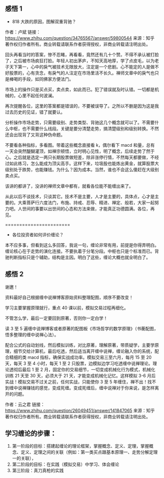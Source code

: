 ## 感悟 1

- 818 大跌的原因，图解双重背驰？

作者：卢斌
链接：https://www.zhihu.com/question/34765567/answer/59800544
来源：知乎
著作权归作者所有。商业转载请联系作者获得授权，非商业转载请注明出处。

回头再看当时的答案，惨不忍睹，再看看，竟然还有几十个赞。不得不承认被打脸了，之后被市场疯狂打脸。年轻人初出茅庐，不知天高地厚，学了点皮毛，以为老子天下第一，心中的戾气被技术无限放大，注定是一个悲剧。心不能定的人是做不好股票的，心有贪念，有戾气的人注定在市场里活不长久。禅师文章中的戾气也只是棒喝的手段，如同佛家方便法门。

市场上的操作只是买点买，卖点卖，如此而已。犯了错误就及时认错。一切都是机械的，心里不起任何波澜。

再次提醒各位，这里的答案都是错误的，不要被误导了。之所以不删是因为这是我过去历史的见证，错了就要认。

分析操作市场走势，只需要级别、走势类型、背驰这几个概念就可以了。不需要什么中枢，也不需要什么线段。关键是要分清楚走势，搞清楚级别和级别转换。不然还会出现背了又背这种伪命题。

不要看各种指标，多看图。带着这些概念直接看 k，偶尔看下 macd 和量，总有一天会突然醍醐灌顶，如禅宗顿悟，立时明心见性，明了概念，后续走势了然于心。之后就是选定一两只长期股票做短差，除非涨停行情，不然每天都要做，不经过如此练习，怎么能成为顶尖高手。这样下来，垃圾股也能炼出黄金，就算股票大级别处于跌势，也能赚钱。为什么？因为成本。当然，谁也不会这么傻赶在大级别卖点买。

该讲的都讲了，没讲的禅师文章中都有，就看各位能不能缠出来了。

从此以后不谈技术，只谈其它。技术不是主要，人才是主要的，具体点，心才是主要的。大乘菩萨行六度法门，布施、持戒、忍辱、精进、禅定、般若，大家一起努力吧。人世间的事要以出世间的心态和方法来做，才能真正功德圆满。各位，再见。

=======================

- 各位投资者如何评价缠论？

本不应多事，但看到这么多回答，我说一句，缠论非常有用，前提是你得弄明白。缠论核心在于走势的演化连接。不要执着于分笔分段。中枢也只是个标准而已。背驰判断指标只是个辅助，结构是主因。明白了这些，缠论大概也就全明白了。

## 感悟 2

谢邀！

资料最好自己根据缠中说禅博客原始资料整理配图，顺序不要改变！

学习主要掌握原理就行，重点 40 课以前，模拟交易过程再细化。

不管怎么学，最后一定要回到原著，否则你一定白学！

读 3 至 5 遍缠中说禅博客或者原著的配图板《市场哲学的数学原理》（书蘅配图，悟多整理的缠中说禅心法）。

配合公式的自动划线，然后模拟训练，对比原著，理解原著，带质疑学，主要学原理，细节交给计算机，最后吃透，然后适当离开缠中说禅，缠论融入你的系统，配合精细的类 macd 指标，确保实战成功率。模拟交易三至六月，每月 15 至 20 天，每天 3 至 4 小时，每天 1 至 2 只股票，边模拟边学习吃透缠中说禅理论。理论透彻后最后 1 至 2 月，固定你的交易细节，一切变成机械化行为模式，机械化训练 21 天至 30 天，必须大于 21 天，才能变成机械化记忆。这样模拟 3-6 月后实战！模拟交易不过关之前，任何实战，只能使你 3 至 5 年缠住，禅不出！找不到缠中说禅赚钱的感觉，变成死缠。变成死缠后，缠中说禅对于你来说，是怎样离开的问题。

作者：云之君
链接：https://www.zhihu.com/question/26049451/answer/141847065
来源：知乎
著作权归作者所有。商业转载请联系作者获得授权，非商业转载请注明出处。

## 学习缠论的步骤：

1. 第一阶段的目标：搭建起缠论的理论框架，掌握概念、定义、定理，掌握概念、定义、定理之间的关联（例如：第一类买点跟基本原理一、走势分解定理一的关联），
2. 第二阶段的目标：在实践（模拟交易）中学习、体会缠论
3. 第三阶段：真刀真枪的实践
